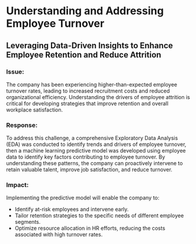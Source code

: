 # Understanding and Addressing Employee Turnover
## Leveraging Data-Driven Insights to Enhance Employee Retention and Reduce Attrition
### Issue:
The company has been experiencing higher-than-expected employee turnover rates, leading to increased recruitment costs and reduced organizational efficiency. Understanding the drivers of employee attrition is critical for developing strategies that improve retention and overall workplace satisfaction.
### Response:
To address this challenge, a comprehensive Exploratory Data Analysis (EDA) was conducted to identify trends and drivers of employee turnover, then a machine learning predictive model was developed using employee data to identify key factors contributing to employee turnover. By understanding these patterns, the company can proactively intervene to retain valuable talent, improve job satisfaction, and reduce turnover.
### Impact:
Implementing the predictive model will enable the company to:
- Identify at-risk employees and intervene early.
- Tailor retention strategies to the specific needs of different employee segments.
- Optimize resource allocation in HR efforts, reducing the costs associated with high turnover rates.

